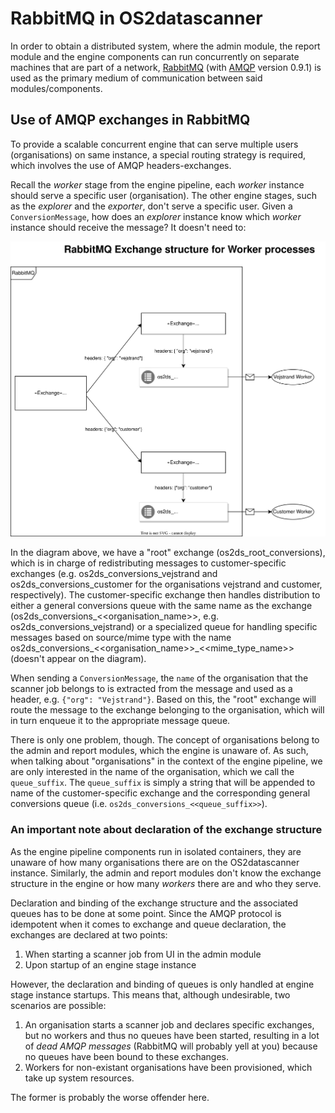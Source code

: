 # RabbitMQ in OS2datascanner

In order to obtain a distributed system, where the admin module, the report module
and the engine components can run concurrently on separate machines that are
part of a network, [RabbitMQ](https://www.rabbitmq.com) (with [AMQP](https://www.amqp.org/) version 0.9.1)
is used as the primary medium of communication between said modules/components.

## Use of AMQP exchanges in RabbitMQ

To provide a scalable concurrent engine that can serve multiple users (organisations) on same
instance, a special routing strategy is required, which involves the use of AMQP headers-exchanges.

Recall the _worker_ stage from the engine pipeline, each _worker_ instance should serve a specific user
(organisation). The other engine stages, such as the _explorer_ and the _exporter_, don't serve
a specific user. Given a `ConversionMessage`, how does an _explorer_ instance know which _worker_ 
instance should receive the message? It doesn't need to:

![rabbitmq_exchanges](./rabbitmq_exchanges.svg)

In the diagram above, we have a "root" exchange (os2ds_root_conversions), which is in charge of redistributing messages
to customer-specific exchanges (e.g. os2ds_conversions_vejstrand and os2ds_conversions_customer for the 
organisations vejstrand and customer, respectively). The customer-specific exchange then handles distribution to either 
a general conversions queue with the same name as the exchange (os2ds_conversions_<<organisation_name>>, 
e.g. os2ds_conversions_vejstrand) or a specialized queue for handling specific messages based on
source/mime type with the name os2ds_conversions_<<organisation_name>>_<<mime_type_name>> (doesn't appear on the diagram).

When sending a `ConversionMessage`, the `name` of the organisation that the scanner job belongs to
is extracted from the message and used as a header, e.g. `{"org": "Vejstrand"}`. Based on this,
the "root" exchange will route the message to the exchange belonging to the organisation, which
will in turn enqueue it to the appropriate message queue.

There is only one problem, though. The concept of organisations belong to the admin and report modules,
which the engine is unaware of. As such, when talking about "organisations" in the context of the
engine pipeline, we are only interested in the name of the organisation, which we call the `queue_suffix`.
The `queue_suffix` is simply a string that will be appended to name of the customer-specific exchange and
the corresponding general conversions queue (i.e. `os2ds_conversions_<<queue_suffix>>`).

### An important note about declaration of the exchange structure

As the engine pipeline components run in isolated containers, they are unaware of how many organisations
there are on the OS2datascanner instance. Similarly, the admin and report modules don't know the exchange
structure in the engine or how many _workers_ there are and who they serve.

Declaration and binding of the exchange structure and the associated queues has to be done at some point.
Since the AMQP protocol is idempotent when it comes to exchange and queue declaration, the exchanges are
declared at two points:

1. When starting a scanner job from UI in the admin module
2. Upon startup of an engine stage instance

However, the declaration and binding of queues is only handled at engine stage instance startups.
This means that, although undesirable, two scenarios are possible:

1. An organisation starts a scanner job and declares specific exchanges, but no workers and thus no queues
   have been started, resulting in a lot of _dead AMQP messages_ (RabbitMQ will probably yell at you)
   because no queues have been bound to these exchanges.
2. Workers for non-existant organisations have been provisioned, which take up system resources.

The former is probably the worse offender here.

